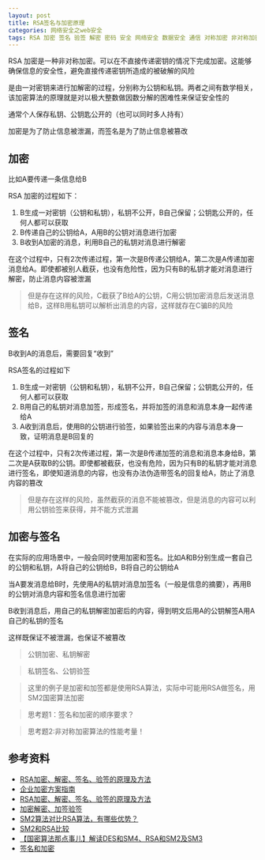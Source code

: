 ```yaml
---
layout: post
title: RSA签名与加密原理
categories: 网络安全之web安全 
tags: RSA 加密 签名 验签 解密 密码 安全 网络安全 数据安全 通信 对称加密 非对称加密 公钥 私钥 国密 SM2 SM4
---
```


RSA 加密是一种非对称加密。可以在不直接传递密钥的情况下完成加密。这能够确保信息的安全性，避免直接传递密钥所造成的被破解的风险

是由一对密钥来进行加解密的过程，分别称为公钥和私钥。两者之间有数学相关，该加密算法的原理就是对以极大整数做因数分解的困难性来保证安全性的

通常个人保存私钥、公钥匙公开的（也可以同时多人持有）

加密是为了防止信息被泄漏，而签名是为了防止信息被篡改

## 加密

比如A要传递一条信息给B

RSA 加密的过程如下：

1. B生成一对密钥（公钥和私钥），私钥不公开，B自己保留；公钥匙公开的，任何人都可以获取
2. B传递自己的公钥给A，A用B的公钥对消息进行加密
3. B收到A加密的消息，利用B自己的私钥对消息进行解密

在这个过程中，只有2次传递过程，第一次是B传递公钥给A，第二次是A传递加密消息给A。即使都被别人截获，也没有危险性，因为只有B的私钥才能对消息进行解密，防止消息内容被泄漏

>但是存在这样的风险，C截获了B给A的公钥，C用公钥加密消息后发送消息给B，这样B用私钥可以解析出消息的内容，这样就存在C骗B的风险

## 签名

B收到A的消息后，需要回复“收到”

RSA签名的过程如下

1. B生成一对密钥（公钥和私钥），私钥不公开，B自己保留；公钥匙公开的，任何人都可以获取
2. B用自己的私钥对消息加签，形成签名，并将加签的消息和消息本身一起传递给A
3. A收到消息后，使用B的公钥进行验签，如果验签出来的内容与消息本身一致，证明消息是B回复的

在这个过程中，只有2次传递过程，第一次是B传递加签的消息和消息本身给B，第二次是A获取B的公钥。即使都被截获，也没有危险，因为只有B的私钥才能对消息进行签名，即使知道消息的内容，也没有办法伪造带签名的回复给A，防止了消息内容的篡改

>但是存在这样的风险，虽然截获的消息不能被篡改，但是消息的内容可以利用公钥验签来获得，并不能方式泄漏

## 加密与签名

在实际的应用场景中，一般会同时使用加密和签名。比如A和B分别生成一套自己的公钥和私钥，A将自己的公钥给B，B将自己的公钥给A

当A要发消息给B时，先使用A的私钥对消息加签名（一般是信息的摘要），再用B的公钥对消息内容和签名信息进行加密

B收到消息后，用自己的私钥解密加密后的内容，得到明文后用A的公钥解签A用A自己的私钥的签名

这样既保证不被泄漏，也保证不被篡改

>公钥加密、私钥解密

>私钥签名、公钥验签

>这里的例子是加密和加签都是使用RSA算法，实际中可能用RSA做签名，用SM2国密算法加密

>思考题1：签名和加密的顺序要求？

>思考题2:非对称加密算法的性能考量！

## 参考资料

* [RSA加密、解密、签名、验签的原理及方法](https://www.cnblogs.com/super-ldc/p/10855266.html)
* [企业加密方案指南](https://www.freebuf.com/column/184582.html)
* [RSA加密、解密、签名、验签的原理及方法](https://www.cnblogs.com/pcheng/p/9629621.html)
* [加密解密、加签验签](https://www.iteye.com/blog/franciswmf-2437437)
* [SM2算法对比RSA算法，有哪些优势？](https://www.wosign.com/News/news_2019061101.htm)
* [SM2和RSA比较](https://blog.csdn.net/yinganan90/article/details/13772309)
* [【国密算法那点事儿】解读DES和SM4、RSA和SM2及SM3](http://home.eeworld.com.cn/home.php?mod=space&uid=346593&do=blog&id=361344)
* [签名和加密](https://blog.csdn.net/qq_19924881/article/details/78622185)